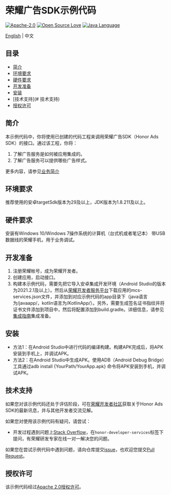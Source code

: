 # 荣耀广告SDK示例代码

[![Apache-2.0](https://img.shields.io/badge/license-Apache-blue)](http://www.apache.org/licenses/LICENSE-2.0)
[![Open Source Love](https://img.shields.io/static/v1?label=Open%20Source&message=%E2%9D%A4%EF%B8%8F&color=green)](https://developer.hihonor.com/demos/)
[![Java Language](https://img.shields.io/badge/language-java-green.svg)](https://www.java.com/en/)

[English](README.md) | 中文

## 目录

 * [简介](#简介)
 * [环境要求](#环境要求)
 * [硬件要求](#硬件要求)
 * [开发准备](#开发准备)
 * [安装](#安装)
 * [技术支持](# 技术支持)
 * [授权许可](#授权许可)

## 简介

本示例代码中，你将使用已创建的代码工程来调用荣耀广告SDK（Honor Ads SDK）的接口。通过该工程，你将：
1.	了解广告服务是如何被应用集成的。
2.	了解广告服务可以提供哪些广告样式。

更多内容，请参见[业务简介](https://developer.hihonor.com/cn/kitdoc?category=&kitId=20030&navigation=&docId=&navation=dh41628589245457367046%2F1)

## 环境要求

推荐使用的安卓targetSdk版本为29及以上，JDK版本为1.8.211及以上。

## 硬件要求

安装有Windows 10/Windows 7操作系统的计算机（台式机或者笔记本）
带USB数据线的荣耀手机，用于业务调试。

## 开发准备

1.	注册荣耀帐号，成为荣耀开发者。
2.	创建应用，启动接口。
3.	构建本示例代码，需要先把它导入安卓集成开发环境（Android Studio的版本为2021.2.1及以上）。然后从[荣耀开发者服务平台](https://developer.hihonor.com/)下载应用的mcs-services.json文件，并添加到对应示例代码的app目录下（java语言为/javaapp/，kotlin语言为/KotlinApp/）。另外，需要生成签名证书指纹并将证书文件添加到项目中，然后将配置添加到build.gradle。详细信息，请参见[集成指南](https://developer.hihonor.com/cn/kitdoc?category=Monetization&kitId=20030&navigation=guides&docId=maven-repository-configuration-guide.md&token=)集成准备。


## 安装
* 方法1：在Android Studio中进行代码的编译构建。构建APK完成后，将APK安装到手机上，并调试APK。
* 方法2：在Android Studio中生成APK。使用ADB（Android Debug Bridge）工具通过adb install {YourPath/YourApp.apk} 命令将APK安装到手机，并调试APK。

## 技术支持

如果您对该示例代码还处于评估阶段，可在[荣耀开发者社区](https://developer.hihonor.com/cn/forum/?navation=dh11614886576872095748%2F1)获取关于Honor Ads SDK的最新讯息，并与其他开发者交流见解。

如果您对使用该示例代码有疑问，请尝试：
- 开发过程遇到问题上[Stack Overflow](https://stackoverflow.com/questions/tagged/honor-developer-services?tab=Votes)，在`honor-developer-services`标签下提问，有荣耀研发专家在线一对一解决您的问题。

如果您在尝试示例代码中遇到问题，请向仓库提交[issue](https://github.com/HONORDevelopers/AdSDK-demo/issues)，也欢迎您提交[Pull Request](https://github.com/HONORDevelopers/AdSDK-demo/pulls)。

## 授权许可

该示例代码经过[Apache 2.0授权许可](http://www.apache.org/licenses/LICENSE-2.0)。
